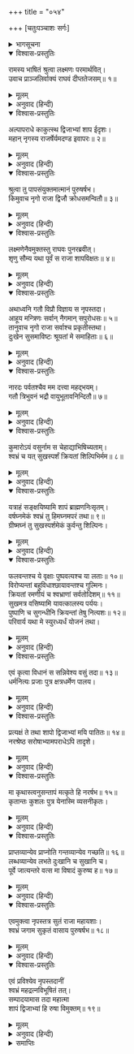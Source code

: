 +++
title = "०५४"

+++
[चतुःपञ्चाशः सर्गः]



<details><summary>भागसूचना</summary>

54. राजा नृगका एक सुन्दर गड्ढा बनवाकर अपने पुत्रको राज्य दे स्वयं उसमें प्रवेश करके शाप भोगना
</details>

<details open><summary>विश्वास-प्रस्तुतिः</summary>

रामस्य भाषितं श्रुत्वा लक्ष्मणः परमार्थवित्।  
उवाच प्राञ्जलिर्वाक्यं राघवं दीप्ततेजसम्॥ १॥
</details>

<details><summary>मूलम्</summary>

रामस्य भाषितं श्रुत्वा लक्ष्मणः परमार्थवित्।  
उवाच प्राञ्जलिर्वाक्यं राघवं दीप्ततेजसम्॥ १॥
</details>

<details><summary>अनुवाद (हिन्दी)</summary>

श्रीरामका यह भाषण सुनकर परमार्थवेत्ता लक्ष्मण दोनों हाथ जोड़कर उद्दीप्त तेजवाले श्रीरघुनाथजीसे बोले—॥ १॥
</details>

<details open><summary>विश्वास-प्रस्तुतिः</summary>

अल्पापराधे काकुत्स्थ द्विजाभ्यां शाप ईदृशः।  
महान् नृगस्य राजर्षेर्यमदण्ड इवापरः॥ २॥
</details>

<details><summary>मूलम्</summary>

अल्पापराधे काकुत्स्थ द्विजाभ्यां शाप ईदृशः।  
महान् नृगस्य राजर्षेर्यमदण्ड इवापरः॥ २॥
</details>

<details><summary>अनुवाद (हिन्दी)</summary>

‘ककुत्स्थकुलभूषण! उन दोनों ब्राह्मणोंने थोड़े-से ही अपराधपर राजर्षि नृगको द्वितीय यमदण्डके समान ऐसा महान् शाप दे दिया॥ २॥
</details>

<details open><summary>विश्वास-प्रस्तुतिः</summary>

श्रुत्वा तु पापसंयुक्तमात्मानं पुरुषर्षभ।  
किमुवाच नृगो राजा द्विजौ क्रोधसमन्वितौ॥ ३॥
</details>

<details><summary>मूलम्</summary>

श्रुत्वा तु पापसंयुक्तमात्मानं पुरुषर्षभ।  
किमुवाच नृगो राजा द्विजौ क्रोधसमन्वितौ॥ ३॥
</details>

<details><summary>अनुवाद (हिन्दी)</summary>

‘पुरुषप्रवर! अपनेको शापरूपी पापसे संयुक्त हुआ सुनकर राजा नृगने उन क्रोधी ब्राह्मणोंसे क्या कहा?’॥ ३॥
</details>

<details open><summary>विश्वास-प्रस्तुतिः</summary>

लक्ष्मणेनैवमुक्तस्तु राघवः पुनरब्रवीत्।  
शृणु सौम्य यथा पूर्वं स राजा शापविक्षतः॥ ४॥
</details>

<details><summary>मूलम्</summary>

लक्ष्मणेनैवमुक्तस्तु राघवः पुनरब्रवीत्।  
शृणु सौम्य यथा पूर्वं स राजा शापविक्षतः॥ ४॥
</details>

<details><summary>अनुवाद (हिन्दी)</summary>

लक्ष्मणके इस प्रकार पूछनेपर श्रीरघुनाथजी फिर बोले—‘सौम्य! पूर्वकालमें शापग्रस्त होकर राजा नृगने जो कुछ कहा, उसे बताता हूँ, सुनो॥ ४॥
</details>

<details open><summary>विश्वास-प्रस्तुतिः</summary>

अथाध्वनि गतौ विप्रौ विज्ञाय स नृपस्तदा।  
आहूय मन्त्रिणः सर्वान् नैगमान् सपुरोधसः॥ ५॥  
तानुवाच नृगो राजा सर्वाश्च प्रकृतीस्तथा।  
दुःखेन सुसमाविष्टः श्रूयतां मे समाहिताः॥ ६॥
</details>

<details><summary>मूलम्</summary>

अथाध्वनि गतौ विप्रौ विज्ञाय स नृपस्तदा।  
आहूय मन्त्रिणः सर्वान् नैगमान् सपुरोधसः॥ ५॥  
तानुवाच नृगो राजा सर्वाश्च प्रकृतीस्तथा।  
दुःखेन सुसमाविष्टः श्रूयतां मे समाहिताः॥ ६॥
</details>

<details><summary>अनुवाद (हिन्दी)</summary>

‘जब राजा नृगको यह पता लगा कि वे दोनों ब्राह्मण चले गये और कहीं रास्तेमें होंगे, तब उन्होंने मन्त्रियोंको, समस्त पुरवासियोंको, पुरोहितोंको तथा समस्त प्रकृतियोंको भी बुलाकर दुःखसे पीड़ित होकर कहा—‘आपलोग सावधान होकर मेरी बात सुनें—॥ ५-६॥
</details>

<details open><summary>विश्वास-प्रस्तुतिः</summary>

नारदः पर्वतश्चैव मम दत्त्वा महद्भयम्।  
गतौ त्रिभुवनं भद्रौ वायुभूतावनिन्दितौ॥ ७॥
</details>

<details><summary>मूलम्</summary>

नारदः पर्वतश्चैव मम दत्त्वा महद्भयम्।  
गतौ त्रिभुवनं भद्रौ वायुभूतावनिन्दितौ॥ ७॥
</details>

<details><summary>अनुवाद (हिन्दी)</summary>

‘नारद और पर्वत—ये दोनों कल्याणकारी और अनिन्द्य देवर्षि मेरे पास आये थे। वे दोनों ब्राह्मणोंके दिये हुए शापकी बात बताकर मुझे महान् भय दे वायुके समान तीव्र गतिसे ब्रह्मलोकको चले गये॥ ७॥
</details>

<details open><summary>विश्वास-प्रस्तुतिः</summary>

कुमारोऽयं वसुर्नाम स चेहाद्याभिषिच्यताम्।  
श्वभ्रं च यत् सुखस्पर्शं क्रियतां शिल्पिभिर्मम॥ ८॥
</details>

<details><summary>मूलम्</summary>

कुमारोऽयं वसुर्नाम स चेहाद्याभिषिच्यताम्।  
श्वभ्रं च यत् सुखस्पर्शं क्रियतां शिल्पिभिर्मम॥ ८॥
</details>

<details><summary>अनुवाद (हिन्दी)</summary>

‘ये जो वसु नामक राजकुमार हैं, इन्हें इस राज्यपर अभिषिक्त कर दिया जाय और कारीगर मेरे लिये एक ऐसा गड्ढा तैयार करें, जिसका स्पर्श सुखद हो॥ ८॥
</details>

<details open><summary>विश्वास-प्रस्तुतिः</summary>

यत्राहं सङ्क्षयिष्यामि शापं ब्राह्मणनिःसृतम्।  
वर्षघ्नमेकं श्वभ्रं तु हिमघ्नमपरं तथा॥ ९॥  
ग्रीष्मघ्नं तु सुखस्पर्शमेकं कुर्वन्तु शिल्पिनः।
</details>

<details><summary>मूलम्</summary>

यत्राहं सङ्क्षयिष्यामि शापं ब्राह्मणनिःसृतम्।  
वर्षघ्नमेकं श्वभ्रं तु हिमघ्नमपरं तथा॥ ९॥  
ग्रीष्मघ्नं तु सुखस्पर्शमेकं कुर्वन्तु शिल्पिनः।
</details>

<details><summary>अनुवाद (हिन्दी)</summary>

‘ब्राह्मणके मुखसे निकले हुए उस शापको वहीं रहकर मैं बिताऊँगा। एक गड्ढा ऐसा होना चाहिये, जो वर्षाके कष्टका निवारण करनेवाला हो। दूसरा सर्दीसे बचानेवाला हो और शिल्पीलोग तीसरा एक ऐसा गड्ढा तैयार करें जो गर्मीका निवारण करे और जिसका स्पर्श सुखदायक हो॥ ९ १/२॥
</details>

<details open><summary>विश्वास-प्रस्तुतिः</summary>

फलवन्तश्च ये वृक्षाः पुष्पवत्यश्च या लताः॥ १०॥  
विरोप्यन्तां बहुविधाश्छायावन्तश्च गुल्मिनः।  
क्रियतां रमणीयं च श्वभ्राणां सर्वतोदिशम्॥ ११॥  
सुखमत्र वसिष्यामि यावत्कालस्य पर्ययः।  
पुष्पाणि च सुगन्धीनि क्रियन्तां तेषु नित्यशः॥ १२॥  
परिवार्य यथा मे स्युरध्यर्धं योजनं तथा।
</details>

<details><summary>मूलम्</summary>

फलवन्तश्च ये वृक्षाः पुष्पवत्यश्च या लताः॥ १०॥  
विरोप्यन्तां बहुविधाश्छायावन्तश्च गुल्मिनः।  
क्रियतां रमणीयं च श्वभ्राणां सर्वतोदिशम्॥ ११॥  
सुखमत्र वसिष्यामि यावत्कालस्य पर्ययः।  
पुष्पाणि च सुगन्धीनि क्रियन्तां तेषु नित्यशः॥ १२॥  
परिवार्य यथा मे स्युरध्यर्धं योजनं तथा।
</details>

<details><summary>अनुवाद (हिन्दी)</summary>

‘जो फल देनेवाले वृक्ष हैं और फूल देनेवाली लताएँ हैं, उन्हें उन गड्ढोंमें लगाया जाय। घनी छायावाले अनेक प्रकारके वृक्षोंका वहाँ आरोपण किया जाय। उन गड्ढोंके चारों ओर डेढ़-डेढ़ योजन (छः-छः कोस)-की भूमि घेरकर खूब रमणीय बना दी जाय। जबतक शापका समय बीतेगा, तबतक मैं वहीं सुखपूर्वक रहूँगा। उन गड्ढोंमें प्रतिदिन सुगन्धित पुष्प संचित किये जायँ’॥ १०—१२ १/२॥
</details>

<details open><summary>विश्वास-प्रस्तुतिः</summary>

एवं कृत्वा विधानं स सन्निवेश्य वसुं तदा॥ १३॥  
धर्मनित्यः प्रजाः पुत्र क्षत्रधर्मेण पालय।
</details>

<details><summary>मूलम्</summary>

एवं कृत्वा विधानं स सन्निवेश्य वसुं तदा॥ १३॥  
धर्मनित्यः प्रजाः पुत्र क्षत्रधर्मेण पालय।
</details>

<details><summary>अनुवाद (हिन्दी)</summary>

‘ऐसी व्यवस्था करके राजकुमार वसुको राजसिंहासनपर बिठाकर राजाने उस समय उनसे कहा—‘बेटा! तुम प्रतिदिन धर्मपरायण रहकर क्षत्रिय-धर्मके अनुसार प्रजाका पालन करो॥ १३ १/२॥
</details>

<details open><summary>विश्वास-प्रस्तुतिः</summary>

प्रत्यक्षं ते तथा शापो द्विजाभ्यां मयि पातितः॥ १४॥  
नरश्रेष्ठ सरोषाभ्यामपराधेऽपि तादृशे।
</details>

<details><summary>मूलम्</summary>

प्रत्यक्षं ते तथा शापो द्विजाभ्यां मयि पातितः॥ १४॥  
नरश्रेष्ठ सरोषाभ्यामपराधेऽपि तादृशे।
</details>

<details><summary>अनुवाद (हिन्दी)</summary>

‘दोनों ब्राह्मणोंने मुझपर जिस प्रकार शापद्वारा प्रहार किया है, वह तुम्हारी आँखोंके सामने है। नरश्रेष्ठ! वैसे थोड़े-से अपराधपर भी रुष्ट होकर उन्होंने मुझे शाप दे दिया है॥ १४ १/२॥
</details>

<details open><summary>विश्वास-प्रस्तुतिः</summary>

मा कृथास्त्वनुसन्तापं मत्कृते हि नरर्षभ॥ १५॥  
कृतान्तः कुशलः पुत्र येनास्मि व्यसनीकृतः।
</details>

<details><summary>मूलम्</summary>

मा कृथास्त्वनुसन्तापं मत्कृते हि नरर्षभ॥ १५॥  
कृतान्तः कुशलः पुत्र येनास्मि व्यसनीकृतः।
</details>

<details><summary>अनुवाद (हिन्दी)</summary>

‘पुरुषप्रवर! तुम मेरे लिये संताप न करो। बेटा! जिसने मुझे व्यसनी बनाया—संकटमें डाला है, अपना किया हुआ वह प्राचीन कर्म ही अनुकूल-प्रतिकूल फल देनेमें समर्थ होता है॥ १५ १/२॥
</details>

<details open><summary>विश्वास-प्रस्तुतिः</summary>

प्राप्तव्यान्येव प्राप्नोति गन्तव्यान्येव गच्छति॥ १६॥  
लब्धव्यान्येव लभते दुःखानि च सुखानि च।  
पूर्वे जात्यन्तरे वत्स मा विषादं कुरुष्व ह॥ १७॥
</details>

<details><summary>मूलम्</summary>

प्राप्तव्यान्येव प्राप्नोति गन्तव्यान्येव गच्छति॥ १६॥  
लब्धव्यान्येव लभते दुःखानि च सुखानि च।  
पूर्वे जात्यन्तरे वत्स मा विषादं कुरुष्व ह॥ १७॥
</details>

<details><summary>अनुवाद (हिन्दी)</summary>

‘वत्स! पूर्वजन्ममें किये गये कर्मके अनुसार मनुष्य उन्हीं वस्तुओंको पाता है, जिन्हें पानेका वह अधिकारी है। उन्हीं स्थानोंपर जाता है, जहाँ जाना उसके लिये अनिवार्य है तथा उन्हीं दुःखों और सुखोंको उपलब्ध करता है, जो उसके लिये नियत हैं; अतः तुम विषाद न करो’॥ १६-१७॥
</details>

<details open><summary>विश्वास-प्रस्तुतिः</summary>

एवमुक्त्वा नृपस्तत्र सुतं राजा महायशाः।  
श्वभ्रं जगाम सुकृतं वासाय पुरुषर्षभ॥ १८॥
</details>

<details><summary>मूलम्</summary>

एवमुक्त्वा नृपस्तत्र सुतं राजा महायशाः।  
श्वभ्रं जगाम सुकृतं वासाय पुरुषर्षभ॥ १८॥
</details>

<details><summary>अनुवाद (हिन्दी)</summary>

‘नरश्रेष्ठ! अपने पुत्रसे ऐसा कहकर महायशस्वी नरपाल राजा नृगने अपने रहनेके लिये सुन्दर ढंगसे तैयार किये गये गड्ढेमें प्रवेश किया॥ १८॥
</details>

<details open><summary>विश्वास-प्रस्तुतिः</summary>

एवं प्रविश्येव नृपस्तदानीं  
श्वभ्रं महद्रत्नविभूषितं तत्।  
सम्पादयामास तदा महात्मा  
शापं द्विजाभ्यां हि रुषा विमुक्तम्॥ १९॥
</details>

<details><summary>मूलम्</summary>

एवं प्रविश्येव नृपस्तदानीं  
श्वभ्रं महद्रत्नविभूषितं तत्।  
सम्पादयामास तदा महात्मा  
शापं द्विजाभ्यां हि रुषा विमुक्तम्॥ १९॥
</details>

<details><summary>अनुवाद (हिन्दी)</summary>

‘इस तरह उस रत्नविभूषित महान् गर्तमें प्रवेश करके उस समय महात्मा राजा नृगने ब्राह्मणोंद्वारा रोषपूर्वक दिये गये उस शापको भोगना आरम्भ किया’॥ १९॥
</details>

<details><summary>समाप्तिः</summary>

इत्यार्षे श्रीमद्रामायणे वाल्मीकीये आदिकाव्ये उत्तरकाण्डे चतुःपञ्चाशः सर्गः॥ ५४॥  
इस प्रकार श्रीवाल्मीकिनिर्मित आर्षरामायण आदिकाव्यके उत्तरकाण्डमें चौवनवाँ सर्ग पूरा हुआ॥ ५४॥
</details>

